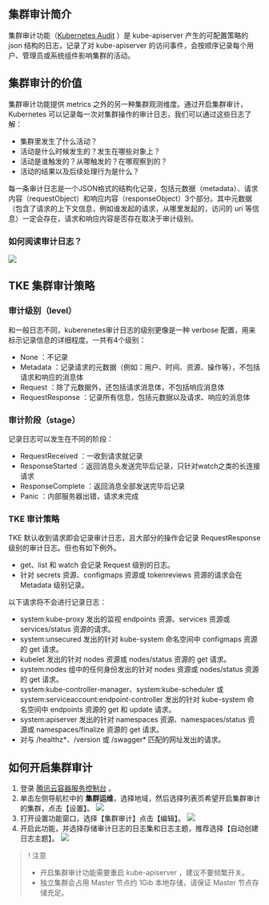 ## 集群审计简介
集群审计功能（[Kubernetes Audit](https://kubernetes.io/docs/tasks/debug-application-cluster/audit) ）是 kube-apiserver 产生的可配置策略的 json 结构的日志，记录了对 kube-apiserver 的访问事件，会按顺序记录每个用户、管理员或系统组件影响集群的活动。



## 集群审计的价值
集群审计功能提供 metrics 之外的另一种集群观测维度。通过开启集群审计，Kubernetes 可以记录每一次对集群操作的审计日志，我们可以通过这些日志了解：
- 集群里发生了什么活动？
- 活动是什么时候发生的？发生在哪些对象上？
- 活动是谁触发的？从哪触发的？在哪观察到的？
- 活动的结果以及后续处理行为是什么？

每一条审计日志是一个JSON格式的结构化记录，包括元数据（metadata）、请求内容（requestObject）和响应内容（responseObject）3个部分。其中元数据（包含了请求的上下文信息，例如谁发起的请求，从哪里发起的，访问的 uri 等信息）一定会存在，请求和响应内容是否存在取决于审计级别。


### 如何阅读审计日志？
![](https://main.qcloudimg.com/raw/399cd1d6ed035f46c59dedb03ad15e95.png)


## TKE 集群审计策略
### 审计级别（level）
和一般日志不同，kuberenetes审计日志的级别更像是一种 verbose 配置，用来标示记录信息的详细程度。一共有4个级别：

- None ：不记录
- Metadata ：记录请求的元数据（例如：用户、时间、资源、操作等），不包括请求和响应的消息体
- Request ：除了元数据外，还包括请求消息体，不包括响应消息体
- RequestResponse ：记录所有信息，包括元数据以及请求、响应的消息体

### 审计阶段（stage）
记录日志可以发生在不同的阶段：
- RequestReceived ：一收到请求就记录
- ResponseStarted ：返回消息头发送完毕后记录，只针对watch之类的长连接请求
- ResponseComplete ：返回消息全部发送完毕后记录
- Panic ：内部服务器出错，请求未完成

### TKE 审计策略
TKE 默认收到请求即会记录审计日志，且大部分的操作会记录 RequestResponse 级别的审计日志。但也有如下例外。

- get、list 和 watch 会记录 Request 级别的日志。
- 针对 secrets 资源、configmaps 资源或 tokenreviews 资源的请求会在 Metadata 级别记录。

以下请求将不会进行记录日志：
- system:kube-proxy 发出的监视 endpoints 资源、services 资源或 services/status 资源的请求。
- system:unsecured 发出的针对 kube-system 命名空间中 configmaps 资源的 get 请求。
- kubelet 发出的针对 nodes 资源或 nodes/status 资源的 get 请求。
- system:nodes 组中的任何身份发出的针对 nodes 资源或 nodes/status 资源的 get 请求。
- system:kube-controller-manager、system:kube-scheduler 或 system:serviceaccount:endpoint-controller 发出的针对 kube-system 命名空间中 endpoints 资源的 get 和 update 请求。
- system:apiserver 发出的针对 namespaces 资源、namespaces/status 资源或 namespaces/finalize 资源的 get 请求。
- 对与 /healthz*、/version 或 /swagger* 匹配的网址发出的请求。


## 如何开启集群审计
1. 登录 [腾讯云容器服务控制台](https://console.cloud.tencent.com/tke2) 。
2. 单击左侧导航栏中的 **集群运维**，选择地域，然后选择列表页希望开启集群审计的集群，点击【设置】。
![](https://main.qcloudimg.com/raw/d2739e6da14a95979db9399f4b11c4f4.png)
3. 打开设置功能窗口，选择【集群审计】点击【编辑】。
![](https://main.qcloudimg.com/raw/b3ee56b257b644b45a67e1449b838185.png)
4. 开启此功能，并选择存储审计日志的日志集和日志主题，推荐选择【自动创建日志主题】。
![](https://main.qcloudimg.com/raw/68fa7c6fc9f190e96149b599589ffecf.png)

>! 注意
> - 开启集群审计功能需要重启 kube-apiserver ，建议不要频繁开关。
> - 独立集群会占用 Master 节点约 1Gib 本地存储，请保证 Master 节点存储充足。

